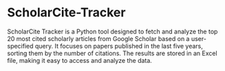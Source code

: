 # ScholarCite-Tracker
ScholarCite Tracker is a Python tool designed to fetch and analyze the top 20 most cited scholarly articles from Google Scholar based on a user-specified query. It focuses on papers published in the last five years, sorting them by the number of citations. The results are stored in an Excel file, making it easy to access and analyze the data.
